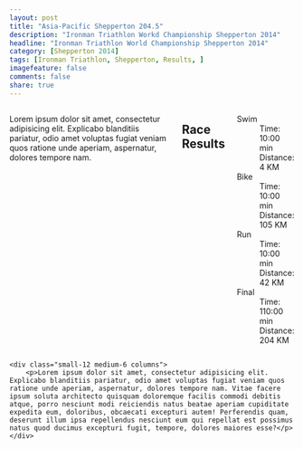 ```yaml
---
layout: post
title: "Asia-Pacific Shepperton 204.5"
description: "Ironman Triathlon Workd Championship Shepperton 2014"
headline: "Ironman Triathlon World Championship Shepperton 2014"
category: [Shepperton 2014]
tags: [Ironman Triathlon, Shepperton, Results, ]
imagefeature: false
comments: false
share: true
---
```

<div class="row">
    <div class="small-12 medium-6 columns">
        <p>Lorem ipsum dolor sit amet, consectetur adipisicing elit. Explicabo blanditiis pariatur, odio amet voluptas fugiat veniam quos ratione unde aperiam, aspernatur, dolores tempore nam.</p>

 <h2>Race Results</h2>

<dl>
  <dt>Swim</dt>
    <dd>Time: 10:00 min</dd>
    <dd>Distance: 4 KM</dd>
  <dt>Bike</dt>
    <dd>Time: 10:00 min</dd>
    <dd>Distance: 105 KM</dd>
  <dt>Run</dt>
    <dd>Time: 10:00 min</dd>
    <dd>Distance: 42 KM</dd>
  <dt>Final</dt>
    <dd>Time: 110:00 min</dd>
    <dd>Distance: 204 KM</dd>
</dl>
    </div>

    <div class="small-12 medium-6 columns">
        <p>Lorem ipsum dolor sit amet, consectetur adipisicing elit. Explicabo blanditiis pariatur, odio amet voluptas fugiat veniam quos ratione unde aperiam, aspernatur, dolores tempore nam. Vitae facere ipsum soluta architecto quisquam doloremque facilis commodi debitis atque, porro nesciunt modi reiciendis natus beatae aperiam cupiditate expedita eum, doloribus, obcaecati excepturi autem! Perferendis quam, deserunt illum ipsa repellendus nesciunt eum qui repellat est possimus natus quod ducimus excepturi fugit, tempore, dolores maiores esse?</p>
    </div>
</div>
